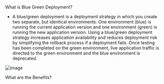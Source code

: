 What is Blue Green Deployment?
- A blue/green deployment is a deployment strategy in which you create two separate, but identical environments. One environment (blue) is running the current application version and one environment (green) is running the new application version. Using a blue/green deployment strategy increases application availability and reduces deployment risk by simplifying the rollback process if a deployment fails. Once testing has been completed on the green environment, live application traffic is directed to the green environment and the blue environment is deprecated.

![image](https://user-images.githubusercontent.com/97250268/201648284-58666050-5f8c-40f7-8fee-5d7977e621b2.png)

What are the Benefits?
